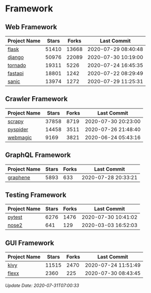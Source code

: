 # Framework

## Web Framework

| Project Name | Stars | Forks | Last Commit |
| ------------ | ----- | ----- | ----------- |
| [flask](https://github.com/pallets/flask) | 51410 | 13668 | 2020-07-29 08:40:48 |
| [django](https://github.com/django/django) | 50976 | 22089 | 2020-07-30 10:19:00 |
| [tornado](https://github.com/tornadoweb/tornado) | 19311 | 5226 | 2020-07-24 16:45:35 |
| [fastapi](https://github.com/tiangolo/fastapi) | 18801 | 1242 | 2020-07-22 08:29:49 |
| [sanic](https://github.com/huge-success/sanic) | 13974 | 1272 | 2020-07-29 11:25:31 |

## Crawler Framework

| Project Name | Stars | Forks | Last Commit |
| ------------ | ----- | ----- | ----------- |
| [scrapy](https://github.com/scrapy/scrapy) | 37858 | 8719 | 2020-07-30 20:23:00 |
| [pyspider](https://github.com/binux/pyspider) | 14458 | 3511 | 2020-07-26 21:48:40 |
| [webmagic](https://github.com/code4craft/webmagic) | 9169 | 3821 | 2020-06-24 05:43:16 |

## GraphQL Framework

| Project Name | Stars | Forks | Last Commit |
| ------------ | ----- | ----- | ----------- |
| [graphene](https://github.com/graphql-python/graphene) | 5893 | 633 | 2020-07-28 20:33:21 |

## Testing Framework

| Project Name | Stars | Forks | Last Commit |
| ------------ | ----- | ----- | ----------- |
| [pytest](https://github.com/pytest-dev/pytest) | 6276 | 1476 | 2020-07-30 10:41:02 |
| [nose2](https://github.com/nose-devs/nose2) | 641 | 129 | 2020-03-03 16:52:03 |

## GUI Framework

| Project Name | Stars | Forks | Last Commit |
| ------------ | ----- | ----- | ----------- |
| [kivy](https://github.com/kivy/kivy) | 11515 | 2470 | 2020-07-24 11:51:49 |
| [flexx](https://github.com/flexxui/flexx) | 2360 | 225 | 2020-07-30 08:43:45 |

*Update Date: 2020-07-31T07:00:33*